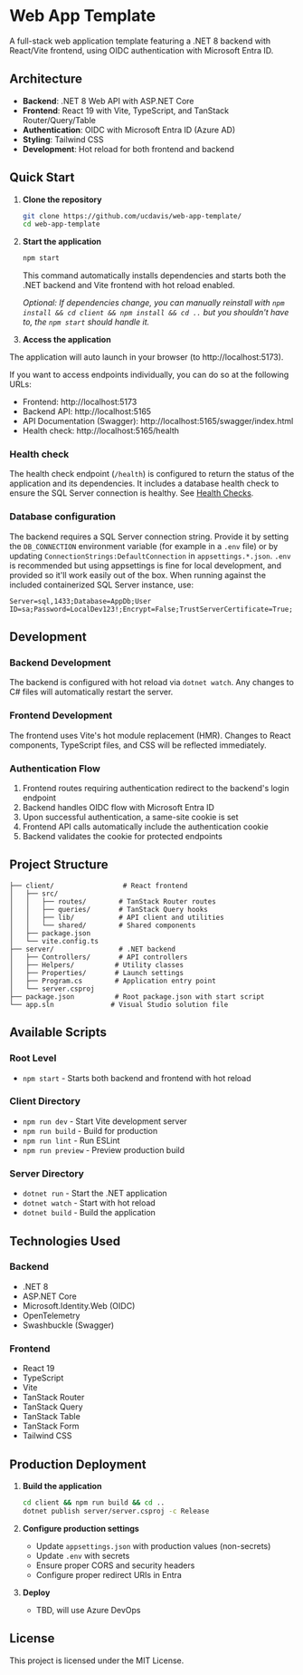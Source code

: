 # Web App Template

A full-stack web application template featuring a .NET 8 backend with React/Vite frontend, using OIDC authentication with Microsoft Entra ID.

## Architecture

- **Backend**: .NET 8 Web API with ASP.NET Core
- **Frontend**: React 19 with Vite, TypeScript, and TanStack Router/Query/Table
- **Authentication**: OIDC with Microsoft Entra ID (Azure AD)
- **Styling**: Tailwind CSS
- **Development**: Hot reload for both frontend and backend

## Quick Start

1. **Clone the repository**

   ```bash
   git clone https://github.com/ucdavis/web-app-template/
   cd web-app-template
   ```

2. **Start the application**

   ```bash
   npm start
   ```

   This command automatically installs dependencies and starts both the .NET backend and Vite frontend with hot reload enabled.

   _Optional: If dependencies change, you can manually reinstall with `npm install && cd client && npm install && cd ..` but you shouldn't have to, the `npm start` should handle it._

3. **Access the application**

The application will auto launch in your browser (to http://localhost:5173).

If you want to access endpoints individually, you can do so at the following URLs:

- Frontend: http://localhost:5173
- Backend API: http://localhost:5165
- API Documentation (Swagger): http://localhost:5165/swagger/index.html
- Health check: http://localhost:5165/health

### Health check

The health check endpoint (`/health`) is configured to return the status of the application and its dependencies. It includes a database health check to ensure the SQL Server connection is healthy. See [Health Checks](https://learn.microsoft.com/en-us/aspnet/core/host-and-deploy/health-checks?view=aspnetcore-9.0#entity-framework-core-dbcontext-probe).

### Database configuration

The backend requires a SQL Server connection string. Provide it by setting the `DB_CONNECTION` environment variable (for example in a `.env` file) or by updating `ConnectionStrings:DefaultConnection` in `appsettings.*.json`. `.env` is recommended but using appsettings is fine for local development, and provided so it'll work easily out of the box. When running against the included containerized SQL Server instance, use:

```
Server=sql,1433;Database=AppDb;User ID=sa;Password=LocalDev123!;Encrypt=False;TrustServerCertificate=True;
```

## Development

### Backend Development

The backend is configured with hot reload via `dotnet watch`. Any changes to C# files will automatically restart the server.

### Frontend Development

The frontend uses Vite's hot module replacement (HMR). Changes to React components, TypeScript files, and CSS will be reflected immediately.

### Authentication Flow

1. Frontend routes requiring authentication redirect to the backend's login endpoint
2. Backend handles OIDC flow with Microsoft Entra ID
3. Upon successful authentication, a same-site cookie is set
4. Frontend API calls automatically include the authentication cookie
5. Backend validates the cookie for protected endpoints

## Project Structure

```
├── client/                 # React frontend
│   ├── src/
│   │   ├── routes/        # TanStack Router routes
│   │   ├── queries/       # TanStack Query hooks
│   │   ├── lib/           # API client and utilities
│   │   └── shared/        # Shared components
│   ├── package.json
│   └── vite.config.ts
├── server/                # .NET backend
│   ├── Controllers/       # API controllers
│   ├── Helpers/          # Utility classes
│   ├── Properties/       # Launch settings
│   ├── Program.cs        # Application entry point
│   └── server.csproj
├── package.json          # Root package.json with start script
└── app.sln              # Visual Studio solution file
```

## Available Scripts

### Root Level

- `npm start` - Starts both backend and frontend with hot reload

### Client Directory

- `npm run dev` - Start Vite development server
- `npm run build` - Build for production
- `npm run lint` - Run ESLint
- `npm run preview` - Preview production build

### Server Directory

- `dotnet run` - Start the .NET application
- `dotnet watch` - Start with hot reload
- `dotnet build` - Build the application

## Technologies Used

### Backend

- .NET 8
- ASP.NET Core
- Microsoft.Identity.Web (OIDC)
- OpenTelemetry
- Swashbuckle (Swagger)

### Frontend

- React 19
- TypeScript
- Vite
- TanStack Router
- TanStack Query
- TanStack Table
- TanStack Form
- Tailwind CSS

## Production Deployment

1. **Build the application**

   ```bash
   cd client && npm run build && cd ..
   dotnet publish server/server.csproj -c Release
   ```

2. **Configure production settings**

   - Update `appsettings.json` with production values (non-secrets)
   - Update `.env` with secrets
   - Ensure proper CORS and security headers
   - Configure proper redirect URIs in Entra

3. **Deploy**
   - TBD, will use Azure DevOps

## License

This project is licensed under the MIT License.
